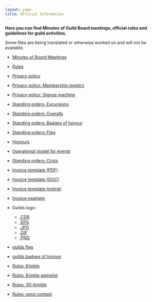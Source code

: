 ```yaml
---
layout: page
title: Official Information
---
```


**Here you can find Minutes of Guild Board meetings, official rules and guidelines for guild activities.**

Some files are being translated or otherwise worked on and will not be available.

* [Minutes of Board Meetings](https://drive.google.com/drive/folders/1ggK-LWjm4-FSW_4yNRBhzp7lJZ9Uyga9?usp=sharing)

* [Rules](https://as.fi/kilta/rules.html)
* [Privacy policy](http://old.as.fi/kilta/virallisuudet/rekisteriseloste/)
* [Privacy policy: Membership registry](https://as.fi/kilta/tietosuojaseloste_jasen.html)
* [Privacy policy: Signup machine](https://as.fi/kilta/tietosuojaseloste_ilmo.html)
* [Standing orders: Excursions](https://as.fi/kilta/excursio-ohjesaanto.html)
* [Standing orders: Overalls](https://as.fi/kilta/haalariohjesaanto.html)
* [Standing orders: Badges of honour](https://as.fi/kilta/merkkiohjesaanto.html)
* [Standing orders: Flag](https://as.fi/kilta/lippuohjesaanto.html)
* [Honours](http://old.as.fi/kilta/virallisuudet/kunnia/)
* [Operational model for events](http://old.as.fi/kilta/virallisuudet/toimintamalli/)
* [Standing orders: Crisis](https://as.fi/static/virallisuudet/kriisiohje.pdf)

* [Invoice template (PDF)](https://as.fi/static/virallisuudet/laskupohja_2016.pdf)
* [Invoice template (DOC)](https://as.fi/static/virallisuudet/laskupohja_2016.doc)
* [Invoice template (online)](https://forms.gle/T4SoJEFYA9UiKBNG6)
* [Invoice example](https://as.fi/static/virallisuudet/esimerkkilasku.pdf)

* Guilds logo:
    - [.CDR](https://as.fi/static/virallisuudet/as_plain_BW.cdr)
    - [.EPS](https://as.fi/static/virallisuudet/as_plain_BW.eps)
    - [.JPG](https://as.fi/static/virallisuudet/as_plain_BW_150.jpg)
    - [.GIF](https://as.fi/static/virallisuudet/as_plain_BW.gif)
    - [.PNG](https://as.fi/static/virallisuudet/as_plain_bw.png)

* [guilds flag](http://old.as.fi/files/lippu2.jpg)
* [guilds badges of honour](http://old.as.fi/files/pranikat3.jpg)
* [Rules: Kimble](https://as.fi/static/virallisuudet/kimblerules.pdf)
* [Rules: Kimble gamelist](https://as.fi/static/virallisuudet/kimblelist.pdf)
* [Rules: 3D-kimble](https://as.fi/static/virallisuudet/3dkimblerules.pdf)
* [Rules: song contest](https://as.fi/static/virallisuudet/songcontest.pdf)
